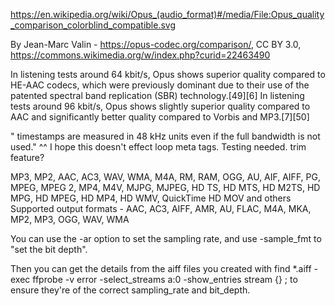 https://en.wikipedia.org/wiki/Opus_(audio_format)#/media/File:Opus_quality_comparison_colorblind_compatible.svg

By Jean-Marc Valin - https://opus-codec.org/comparison/, CC BY 3.0, https://commons.wikimedia.org/w/index.php?curid=22463490

In listening tests around 64 kbit/s, Opus shows superior quality compared to HE-AAC codecs, which were previously dominant due to their use of the patented spectral band replication (SBR) technology.[49][6] In listening tests around 96 kbit/s, Opus shows slightly superior quality compared to AAC and significantly better quality compared to Vorbis and MP3.[7][50]

" timestamps are measured in 48 kHz units even if the full bandwidth is not used."
^^ I hope this doesn't effect loop meta tags. Testing needed.
trim feature?


MP3, MP2, AAC, AC3, WAV, WMA, M4A, RM, RAM, OGG, AU, AIF, AIFF, PG, MPEG, MPEG 2, MP4, M4V, MJPG, MJPEG, HD TS, HD MTS, HD M2TS, HD MPG, HD MPEG, HD MP4, HD WMV, QuickTime HD MOV and others
Supported output formats - AAC, AC3, AIFF, AMR, AU, FLAC, M4A, MKA, MP2, MP3, OGG, WAV, WMA

You can use the -ar option to set the sampling rate, and use -sample_fmt to "set the bit depth".



Then you can get the details from the aiff files you created with find *.aiff -exec ffprobe -v error -select_streams a:0 -show_entries stream {} \; to ensure they're of the correct sampling_rate and bit_depth.